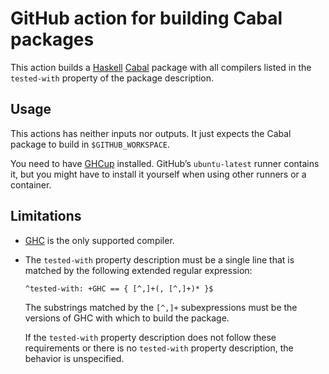 GitHub action for building Cabal packages
=========================================

This action builds a [Haskell][haskell] [Cabal][cabal] package with all
compilers listed in the `tested-with` property of the package
description.

[haskell]:
    https://www.haskell.org/
    "Haskell"
[cabal]:
    https://www.haskell.org/cabal/
    "Cabal"


Usage
-----

This actions has neither inputs nor outputs. It just expects the Cabal
package to build in `$GITHUB_WORKSPACE`.

You need to have [GHCup][ghcup] installed. GitHub’s `ubuntu-latest`
runner contains it, but you might have to install it yourself when using
other runners or a container.

[ghcup]:
    https://www.haskell.org/ghcup/
    "GHCup"


Limitations
-----------

  * [GHC][ghc] is the only supported compiler.

  * The `tested-with` property description must be a single line that is
    matched by the following extended regular expression:

        ^tested-with: +GHC == { [^,]+(, [^,]+)* }$

    The substrings matched by the `[^,]+` subexpressions must be the
    versions of GHC with which to build the package.

    If the `tested-with` property description does not follow these
    requirements or there is no `tested-with` property description, the
    behavior is unspecified.


[ghc]:
    https://www.haskell.org/ghc/
    "The Glasgow Haskell Compiler"
